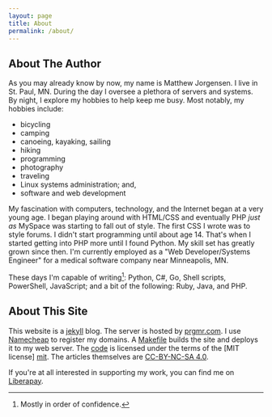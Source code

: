```yaml
---
layout: page
title: About
permalink: /about/
---
```


## About The Author

As you may already know by now, my name is Matthew Jorgensen. I live in
St. Paul, MN. During the day I oversee a plethora of servers and
systems. By night, I explore my hobbies to help keep me busy. Most
notably, my hobbies include:

<div class="col-2-list"><ul>
<li>bicycling</li>
<li>camping</li>
<li>canoeing, kayaking, sailing</li>
<li>hiking</li>
<li>programming</li>
<li>photography</li>
<li>traveling</li>
<li>Linux systems administration; and,</li>
<li>software and web development</li>
</ul></div>

My fascination with computers, technology, and the Internet began at a
very young age. I began playing around with HTML/CSS and eventually PHP
*just as* MySpace was starting to fall out of style. The first CSS I
wrote was to style forums. I didn't start programming until about age 14.
That's when I started getting into PHP more until I found Python. My
skill set has greatly grown since then. I'm currently employed as a "Web
Developer/Systems Engineer" for a medical software company near
Minneapolis, MN.

These days I'm capable of writing[^1]:
Python, C#, Go, Shell scripts, PowerShell, JavaScript; and a bit of the
following: Ruby, Java, and PHP.

[^1]: Mostly in order of confidence.

## About This Site

This website is a [jekyll][jekyll] blog. The server is hosted by
[prgmr.com][prgmr]. I use [Namecheap][namecheap] to register my
domains. A [Makefile][makefile-src] builds the site and deploys it to my
web server. The [code][source] is licensed under the terms of the [MIT license]
[mit]. The articles themselves are [CC-BY-NC-SA 4.0][cc-by-nc-sa-4.0].

[jekyll]: https://jekyllrb.com/
[makefile-src]:https://github.com/prplecake/jrgnsn.net/blob/master/Makefile
[linode-ref]: https://www.linode.com/?r=6bc69166de6a9b923e4e42b4259c0ed8e1769d8c
[prgmr]:https://prgmr.com
[namecheap]:https://www.namecheap.com
[linode]:https://www.linode.com/?r=6bc69166de6a9b923e4e42b4259c0ed8e1769d8c
[source]:https://github.com/prplecake/jrgnsn.net
[mit]: https://opensource.org/licenses/MIT/
[cc-by-nc-sa-4.0]: https://creativecommons.org/licenses/by-nc-sa/4.0/

If you're at all interested in supporting my work, you can find me on
[Liberapay][liberapay].

[liberapay]: https://liberapay.com/prplecake/
